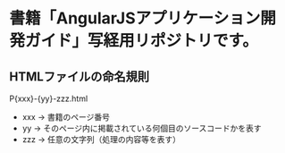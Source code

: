 # 書籍「AngularJSアプリケーション開発ガイド」写経用リポジトリです。

## HTMLファイルの命名規則
P{xxx}-{yy}-zzz.html

* xxx -> 書籍のページ番号
* yy -> そのページ内に掲載されている何個目のソースコードかを表す
* zzz -> 任意の文字列（処理の内容等を表す）